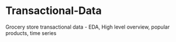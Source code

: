 # Transactional-Data
Grocery store transactional data - EDA, High level overview, popular products, time series

